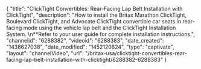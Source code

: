 {
    "title": "ClickTight Convertibles: Rear-Facing Lap Belt Installation with ClickTight",
    "description": "How to install the Britax Marathon ClickTight, Boulevard ClickTight, and Advocate ClickTight convertible car seats in rear-facing mode using the vehicle lap belt and the ClickTight Installation System. \n**Refer to your user guide for complete installation instructions.",
    "channelid": "6288382",
    "videoid": "6288383",
    "date_created": "1438627038",
    "date_modified": "1452120824",
    "type": "captivate",
    "layout": "channelVideo",
    "url": "\/britax-usa\/clicktight-convertibles-rear-facing-lap-belt-installation-with-clicktight\/6288382-6288383"
}